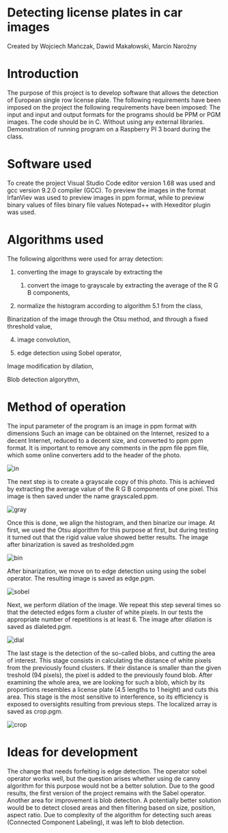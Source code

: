 # Detecting license plates in car images
Created by Wojciech Mańczak, Dawid Makałowski, Marcin Narożny 
# Introduction

The purpose of this project is to develop software that allows the detection of
European single row license plate. The following requirements have been imposed on the project
the following requirements have been imposed: The input and
input and output formats for the programs should be PPM or PGM images.
The code should be in C. Without using any external libraries. Demonstration of running
program on a Raspberry PI 3 board during the class.

# Software used

To create the project Visual Studio Code editor version 1.68 was used
and gcc version 9.2.0 compiler (GCC). To preview the images in the format
IrfanViev was used to preview images in ppm format, while to preview binary values of files
binary file values Notepad++ with Hexeditor plugin was used.

# Algorithms used

The following algorithms were used for array detection:

1. converting the image to grayscale by extracting the
    1. convert the image to grayscale by extracting the average of the R G B components,

2. normalize the histogram according to algorithm 5.1 from the class,

Binarization of the image through the Otsu method, and through a fixed
    threshold value,

4. image convolution,

5. edge detection using Sobel operator,

Image modification by dilation,

Blob detection algorythm,

# Method of operation

The input parameter of the program is an image in ppm format with dimensions
Such an image can be obtained on the Internet, resized to a decent
Internet, reduced to a decent size, and converted to ppm
ppm format. It is important to remove any comments in the ppm file
ppm file, which some online converters add to the header of the photo.

![in](https://user-images.githubusercontent.com/69490354/173242459-ddd5eeda-d723-40f4-9bc4-f9defa74b182.jpg)

The next step is to create a grayscale copy of this photo.
This is achieved by extracting the average value of the R G B
components of one pixel. This image is then saved
under the name grayscaled.ppm.

![gray](https://user-images.githubusercontent.com/69490354/173242479-275c5eeb-373e-4749-bec1-9eed90117be6.jpg)


Once this is done, we align the histogram, and
then binarize our image. At first, we used the
Otsu algorithm for this purpose at first, but during testing it turned out that the rigid value
value showed better results. The image after binarization is saved as
tresholded.pgm

![bin](https://user-images.githubusercontent.com/69490354/173242488-cdf81ed2-e1bb-45fa-81df-dae797e899ce.jpg)


After binarization, we move on to edge detection using
using the sobel operator. The resulting image is saved as edge.pgm.

![sobel](https://user-images.githubusercontent.com/69490354/173242495-bb793f04-8a3d-4f2c-8e64-a363c20cdb21.jpg)

Next, we perform dilation of the image. We repeat this step several times
so that the detected edges form a cluster of white pixels. In our
tests the appropriate number of repetitions is at least 6. The image after
dilation is saved as dialeted.pgm.

![dial](https://user-images.githubusercontent.com/69490354/173242505-7d248e5a-738c-4d44-8907-f34ad00d08e9.jpg)

The last stage is the detection of the so-called blobs, and cutting
the area of interest. This stage consists in calculating the distance
of white pixels from the previously found clusters. If their
distance is smaller than the given treshold (94 pixels), the pixel
is added to the previously found blob. After examining
the whole area, we are looking for such a blob, which by its proportions
resembles a license plate (4.5 lengths to 1 height) and cuts
this area. This stage is the most sensitive to interference, so its
efficiency is exposed to oversights resulting from previous
steps. The localized array is saved as crop.pgm.

![crop](https://user-images.githubusercontent.com/69490354/173242518-ec9b1207-42cd-4aa5-a761-292399dc84a3.jpg)

# Ideas for development

The change that needs forfeiting is edge detection. The operator
sobel operator works well, but the question arises whether using de
canny algorithm for this purpose would not be a better solution. Due to the good
results, the first version of the project remains with the Sabel operator.
Another area for improvement is blob detection. A potentially better
solution would be to detect closed areas and then
filtering based on size, position, aspect ratio. Due to
complexity of the algorithm for detecting such areas (Connected Component
Labeling), it was left to blob detection.





